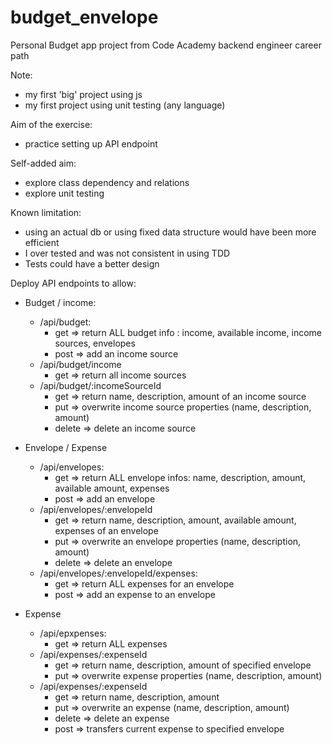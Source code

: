 # budget_envelope

Personal Budget app project from Code Academy backend engineer career path

Note:
- my first 'big' project using js
- my first project using unit testing (any language)

Aim of the exercise: 
- practice setting up API endpoint

Self-added aim: 
- explore class dependency and relations
- explore unit testing

Known limitation:
- using an actual db or using fixed data structure would have been more efficient
- I over tested and was not consistent in using TDD
- Tests could have a better design

Deploy API endpoints to allow:

- Budget / income:
  - /api/budget:
    - get => return ALL budget info : income, available income, income sources, envelopes
    - post => add an income source
  - /api/budget/income
    - get => return all income sources
  - /api/budget/:incomeSourceId
    - get => return name, description, amount of an income source
    - put => overwrite income source properties (name, description, amount)
    - delete => delete an income source

- Envelope / Expense
  - /api/envelopes:
    - get => return ALL envelope infos: name, description, amount, available amount, expenses
    - post => add an envelope
  - /api/envelopes/:envelopeId
    - get => return name, description, amount, available amount, expenses of an envelope
    - put => overwrite an envelope properties (name, description, amount)
    - delete => delete an envelope
  - /api/envelopes/:envelopeId/expenses:
    - get => return ALL expenses for an envelope
    - post => add an expense to an envelope

- Expense
  - /api/epxpenses:
    - get => return ALL expenses
  - /api/expenses/:expenseId
    - get => return name, description, amount of specified envelope
    - put => overwrite expense properties (name, description, amount)
  - /api/expenses/:expenseId
    - get => return name, description, amount
    - put => overwrite an expense (name, description, amount)
    - delete => delete an expense
    - post => transfers current expense to specified envelope
